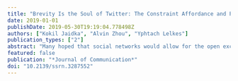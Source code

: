 ```yaml
---
title: "Brevity Is the Soul of Twitter: The Constraint Affordance and Political Discussion"
date: 2019-01-01
publishDate: 2019-05-30T19:19:04.778498Z
authors: ["Kokil Jaidka", "Alvin Zhou", "Yphtach Lelkes"]
publication_types: ["2"]
abstract: "Many hoped that social networks would allow for the open exchange of information and a revival of the public sphere. Unfortunately, conversations on social media are often toxic and not conducive to healthy political discussion. Twitter, the most widely used social network for political discussions, doubled the limit of characters in a Tweet in November 2017, which provided a natural experiment to study the causal effect of technological affordances on political discussions with a discontinuous time series design. Using supervised and unsupervised natural language processing methods, we analyze 358,242 Tweet replies to U.S. politicians from January 2017 to March 2018. We show that the doubling the permissible length of a Tweet led to more polite, less informal, more analytical, and overall healthier discussions online. However, the declining trend in the political relevance of these tweets raises concerns about the implications of the changing norms for the quality of political deliberation."
featured: false
publication: "*Journal of Communication*"
doi: "10.2139/ssrn.3287552"
---
```


